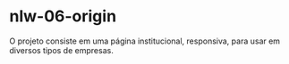 # nlw-06-origin
O projeto consiste em uma página institucional, responsiva, para usar em diversos tipos de empresas.
